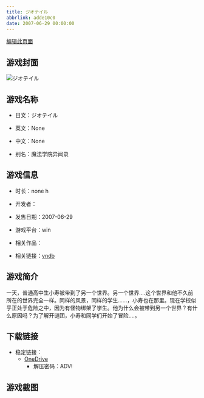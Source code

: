 ```yaml
---
title: ジオテイル
abbrlink: adde10c0
date: 2007-06-29 00:00:00
---
```

[编辑此页面](https://github.com/ACG-3/ADV3-source/blob/main/source/_posts/games/%E3%82%B8%E3%82%AA%E3%83%86%E3%82%A4%E3%83%AB.md)

## 游戏封面

![ジオテイル](https://pan.timero.xyz/onedrive/img_lib_001/%E3%82%B8%E3%82%AA%E3%83%86%E3%82%A4%E3%83%AB_cover.avif)


## 游戏名称

- 日文：ジオテイル
- 英文：None
- 中文：None

- 别名：魔法学院异闻录


## 游戏信息

- 时长：none h
- 开发者：
- 发售日期：2007-06-29
- 游戏平台：win
- 相关作品：

- 相关链接：[vndb](https://vndb.org/v1302)


## 游戏简介

一天，普通高中生小寿被带到了另一个世界。另一个世界....这个世界和他不久前所在的世界完全一样。同样的风景，同样的学生......，小寿也在那里。现在学校似乎正处于危险之中，因为有怪物绑架了学生。他为什么会被带到另一个世界？有什么原因吗？为了解开谜团，小寿和同学们开始了冒险....。




## 下载链接

- 稳定链接：
    - [OneDrive](https://pan.timero.xyz/onedrive/adv_lib_001/%E3%82%B8%E3%82%AA%E3%83%86%E3%82%A4%E3%83%AB)
        - 解压密码：ADV!



## 游戏截图


